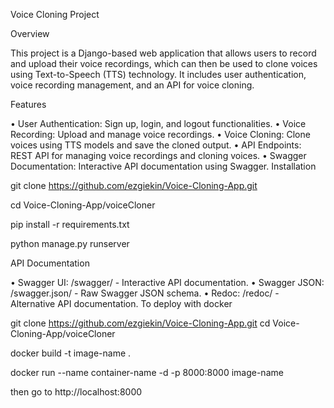 Voice Cloning Project

Overview

This project is a Django-based web application that allows users to record and upload their voice recordings, which can then be used to clone voices using Text-to-Speech (TTS) technology. It includes user authentication, voice recording management, and an API for voice cloning.

Features

•	User Authentication: Sign up, login, and logout functionalities.
•	Voice Recording: Upload and manage voice recordings.
•	Voice Cloning: Clone voices using TTS models and save the cloned output.
•	API Endpoints: REST API for managing voice recordings and cloning voices.
•	Swagger Documentation: Interactive API documentation using Swagger.
Installation

git clone https://github.com/ezgiekin/Voice-Cloning-App.git

cd Voice-Cloning-App/voiceCloner

pip install -r requirements.txt

python manage.py runserver

API Documentation

•	Swagger UI: /swagger/ - Interactive API documentation.
•	Swagger JSON: /swagger.json/ - Raw Swagger JSON schema.
•	Redoc: /redoc/ - Alternative API documentation.
To deploy with docker

git clone https://github.com/ezgiekin/Voice-Cloning-App.git cd Voice-Cloning-App/voiceCloner

docker build -t image-name .

docker run --name container-name -d -p 8000:8000 image-name

then go to http://localhost:8000
